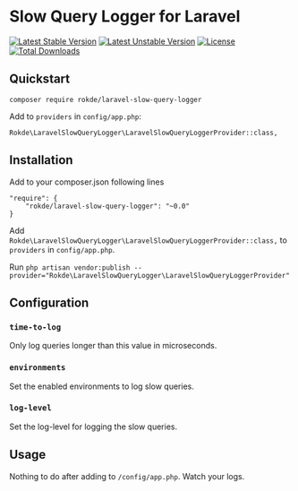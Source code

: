 # Slow Query Logger for Laravel

[![Latest Stable Version](https://poser.pugx.org/rokde/laravel-slow-query-logger/v/stable.svg)](https://packagist.org/packages/rokde/laravel-slow-query-logger) [![Latest Unstable Version](https://poser.pugx.org/rokde/laravel-slow-query-logger/v/unstable.svg)](https://packagist.org/packages/rokde/laravel-slow-query-logger) [![License](https://poser.pugx.org/rokde/laravel-slow-query-logger/license.svg)](https://packagist.org/packages/rokde/laravel-slow-query-logger) [![Total Downloads](https://poser.pugx.org/rokde/laravel-slow-query-logger/downloads.svg)](https://packagist.org/packages/rokde/laravel-slow-query-logger)

## Quickstart

```
composer require rokde/laravel-slow-query-logger
```

Add to `providers` in `config/app.php`:

```
Rokde\LaravelSlowQueryLogger\LaravelSlowQueryLoggerProvider::class,
```

## Installation

Add to your composer.json following lines

	"require": {
		"rokde/laravel-slow-query-logger": "~0.0"
	}

Add `Rokde\LaravelSlowQueryLogger\LaravelSlowQueryLoggerProvider::class,` to `providers` in `config/app.php`.

Run `php artisan vendor:publish --provider="Rokde\LaravelSlowQueryLogger\LaravelSlowQueryLoggerProvider"`

## Configuration

### `time-to-log`

Only log queries longer than this value in microseconds.

### `environments`

Set the enabled environments to log slow queries.

### `log-level`

Set the log-level for logging the slow queries.

## Usage

Nothing to do after adding to `/config/app.php`. Watch your logs.

